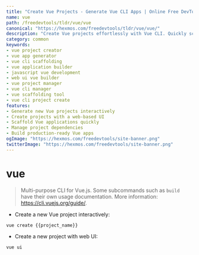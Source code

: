 ```yaml
---
title: "Create Vue Projects - Generate Vue CLI Apps | Online Free DevTools by Hexmos"
name: vue
path: /freedevtools/tldr/vue/vue
canonical: "https://hexmos.com/freedevtools/tldr/vue/vue/"
description: "Create Vue projects effortlessly with Vue CLI. Quickly scaffold new Vue applications, manage dependencies, and build production-ready apps. Free online tool, no registration required."
category: common
keywords:
- vue project creator
- vue app generator
- vue cli scaffolding
- vue application builder
- javascript vue development
- web ui vue builder
- vue project manager
- vue cli manager
- vue scaffolding tool
- vue cli project create
features:
- Generate new Vue projects interactively
- Create projects with a web-based UI
- Scaffold Vue applications quickly
- Manage project dependencies
- Build production-ready Vue apps
ogImage: "https://hexmos.com/freedevtools/site-banner.png"
twitterImage: "https://hexmos.com/freedevtools/site-banner.png"
---
```


# vue

> Multi-purpose CLI for Vue.js.
> Some subcommands such as `build` have their own usage documentation.
> More information: <https://cli.vuejs.org/guide/>.

- Create a new Vue project interactively:

`vue create {{project_name}}`

- Create a new project with web UI:

`vue ui`
